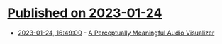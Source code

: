 # [Published on 2023-01-24](index.md)

* [2023-01-24, 16:49:00](https://news.ycombinator.com/item?id=34506176) - [A Perceptually Meaningful Audio Visualizer](https://delu.medium.com/a-perceptually-meaningful-audio-visualizer-ee72051781bc)
